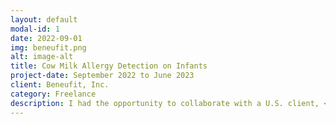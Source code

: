 ```yaml
---
layout: default
modal-id: 1
date: 2022-09-01
img: beneufit.png
alt: image-alt
title: Cow Milk Allergy Detection on Infants
project-date: September 2022 to June 2023
client: Beneufit, Inc.
category: Freelance
description: I had the opportunity to collaborate with a U.S. client, <a href="https://beneufit.com/about-us">Beneufit</a>, on a notable project focused on the implementation of a comprehensive solution for detecting Cow Milk Allergy (CMA) among infants. This endeavor involved the proficient application of diverse machine learning techniques. Throughout the course of this engagement, I closely collaborated with esteemed pediatricians of high repute, undertaking in-depth analysis, fine-tuning, and enhancement of the machine learning models. I am delighted to report that the project was concluded successfully, resulting in a letter of recommendation being graciously provided in acknowledgment of my contributions. If you are interested in perusing the aforementioned letter of recommendation, please feel free to contact me for further information.
---
```

